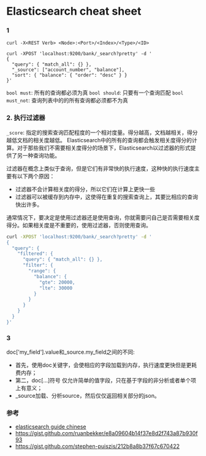 # Elasticsearch cheat sheet

### 1

`curl -X<REST Verb> <Node>:<Port>/<Index>/<Type>/<ID>`

```
curl -XPOST 'localhost:9200/bank/_search?pretty' -d '
{
  "query": { "match_all": {} },
  "_source": ["account_number", "balance"],
  "sort": { "balance": { "order": "desc" } }
}'
```

`bool must`: 所有的查询都必须为真
`bool should`: 只要有一个查询匹配
`bool must_not`: 查询列表中的的所有查询都必须都不为真


### 2. 执行过滤器

`_score`: 指定的搜索查询匹配程度的一个相对度量。得分越高，文档越相关，得分越低文档的相关度越低。
Elasticsearch中的所有的查询都会触发相关度得分的计算。对于那些我们不需要相关度得分的场景下，Elasticsearch以过滤器的形式提供了另一种查询功能。

过滤器在概念上类似于查询，但是它们有非常快的执行速度，这种快的执行速度主要有以下两个原因：
  - 过滤器不会计算相关度的得分，所以它们在计算上更快一些
  - 过滤器可以被缓存到内存中，这使得在重复的搜索查询上，其要比相应的查询快出许多。

通常情况下，要决定是使用过滤器还是使用查询，你就需要问自己是否需要相关度得分。如果相关度是不重要的，使用过滤器，否则使用查询。

```bash
curl -XPOST 'localhost:9200/bank/_search?pretty' -d '
{
  "query": {
    "filtered": {
      "query": { "match_all": {} },
      "filter": {
        "range": {
          "balance": {
            "gte": 20000,
            "lte": 30000
          }
        }
      }
    }
  }
}'
```

### 3

doc['my_field'].value和_source.my_field之间的不同:
  - 首先，使用doc关键字，会使相应的字段加载到内存，执行速度更快但是更耗费内存；
  - 第二，doc[...]符号 仅允许简单的值字段，只在基于字段的非分析或者单个项上有意义；
  - _source加载、分析source，然后仅仅返回相关部分的json。

### 参考

- [elasticsearch guide chinese](https://endymecy.gitbooks.io/elasticsearch-guide-chinese/)
- https://gist.github.com/ruanbekker/e8a09604b14f37e8d2f743a87b930f93
- https://gist.github.com/stephen-puiszis/212b8a8b37f67c670422
